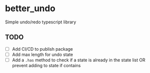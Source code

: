 # better_undo

Simple undo/redo typescript library

## TODO

- [ ] Add CI/CD to publish package
- [ ] Add max length for undo state
- [ ] Add a `.has` method to check if a state is already in the state list OR prevent adding to state if contains
